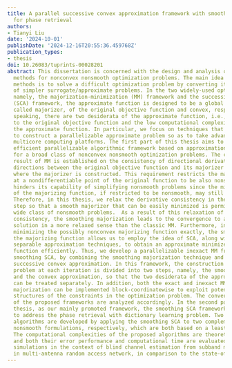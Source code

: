 ```yaml
---
title: A parallel successive convex approximation framework with smoothing majorization
  for phase retrieval
authors:
- Tianyi Liu
date: '2024-10-01'
publishDate: '2024-12-16T20:55:36.459768Z'
publication_types:
- thesis
doi: 10.26083/tuprints-00028201
abstract: This dissertation is concerned with the design and analysis of approximation-based
  methods for nonconvex nonsmooth optimization problems. The main idea behind those
  methods is to solve a difficult optimization problem by converting it into a sequence
  of simpler surrogate/approximate problems. In the two widely-used optimization frameworks,
  namely, the majorization-minimization (MM) framework and the successive convex approximation
  (SCA) framework, the approximate function is designed to be a global upper bound,
  called majorizer, of the original objective function and convex, respectively. Generally
  speaking, there are two desiderata of the approximate function, i.e., the tightness
  to the original objective function and the low computational complexity of minimizing
  the approximate function. In particular, we focus on techniques that can be used
  to construct a parallelizable approximate problem so as to take advantage of modern
  multicore computing platforms. The first part of this thesis aims to develop an
  efficient parallelizable algorithmic framework based on approximation techniques
  for a broad class of nonconvex nonsmooth optimization problems. The classic convergence
  result of MM is established on the consistency of directional derivatives in all
  directions between the original objective function and its majorizer at the point
  where the majorizer is constructed. This requirement restricts the majorizer constructed
  at a nondifferentiable point of the original function to be also nonsmooth, which
  hinders its capability of simplifying nonsmooth problems since the minimization
  of the majorizing function, if restricted to be nonsmooth, may still be difficult.
  Therefore, in this thesis, we relax the derivative consistency in the majorization
  step so that a smooth majorizer that can be easily minimized is permitted for a
  wide class of nonsmooth problems.  As a result of this relaxation of derivative
  consistency, the smoothing majorization leads to the convergence to a stationary
  solution in a more relaxed sense than the classic MM. Furthermore, in contrast to
  minimizing the possibly nonconvex majorizing function exactly, the smoothness of
  the majorizing function allows us to employ the idea of SCA, along with available
  separable approximation techniques, to obtain an approximate minimizer of the majorizing
  function efficiently. Thus, we develop a parallelizable inexact MM framework, termed
  smoothing SCA, by combining the smoothing majorization technique and the idea of
  successive convex approximation. In this framework, the construction of the approximate
  problem at each iteration is divided into two steps, namely, the smoothing majorization
  and the convex approximation, so that the two desiderata of the approximate function
  can be treated separately. In addition, both the exact and inexact MM with smoothing
  majorization can be implemented block-coordinatewise to exploit potential separable
  structures of the constraints in the optimization problem. The convergence behaviors
  of the proposed frameworks are analyzed accordingly. In the second part of this
  thesis, as our mainly promoted framework, the smoothing SCA framework is employed
  to address the phase retrieval with dictionary learning problem. Two efficient parallel
  algorithms are developed by applying the smoothing SCA to two complementary nonconvex
  nonsmooth formulations, respectively, which are both based on a least-squares criterion.
  The computational complexities of the proposed algorithms are theoretically analyzed
  and both their error performance and computational time are evaluated by extensive
  simulations in the context of blind channel estimation from subband magnitude measurements
  in multi-antenna random access network, in comparison to the state-of-the-art methods.
---
```

